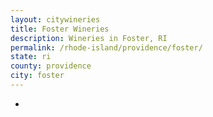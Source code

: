 ```yaml
---
layout: citywineries
title: Foster Wineries
description: Wineries in Foster, RI
permalink: /rhode-island/providence/foster/
state: ri
county: providence
city: foster
---
```

-
